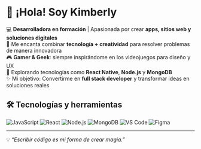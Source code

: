 # 🌸 ¡Hola! Soy Kimberly

💻 **Desarrolladora en formación** | Apasionada por crear **apps, sitios web y soluciones digitales**  
🎨 Me encanta combinar **tecnología + creatividad** para resolver problemas de manera innovadora  
🎮 **Gamer & Geek**: siempre inspirándome en los videojuegos para diseño y UX  
🚀 Explorando tecnologías como **React Native**, **Node.js** y **MongoDB**  
✨ Mi objetivo: Convertirme en **full stack developer** y transformar ideas en soluciones reales  


## 🛠 Tecnologías y herramientas

![JavaScript](https://img.shields.io/badge/-JavaScript-F7DF1E?style=flat-square&logo=javascript&logoColor=black)
![React](https://img.shields.io/badge/-React-61DAFB?style=flat-square&logo=react&logoColor=black)
![Node.js](https://img.shields.io/badge/-Node.js-339933?style=flat-square&logo=node.js&logoColor=white)
![MongoDB](https://img.shields.io/badge/-MongoDB-47A248?style=flat-square&logo=mongodb&logoColor=white)
![VS Code](https://img.shields.io/badge/-VS%20Code-007ACC?style=flat-square&logo=visual-studio-code&logoColor=white)
![Figma](https://img.shields.io/badge/-Figma-F24E1E?style=flat-square&logo=figma&logoColor=white)


---

💡 _“Escribir código es mi forma de crear magia.”_

